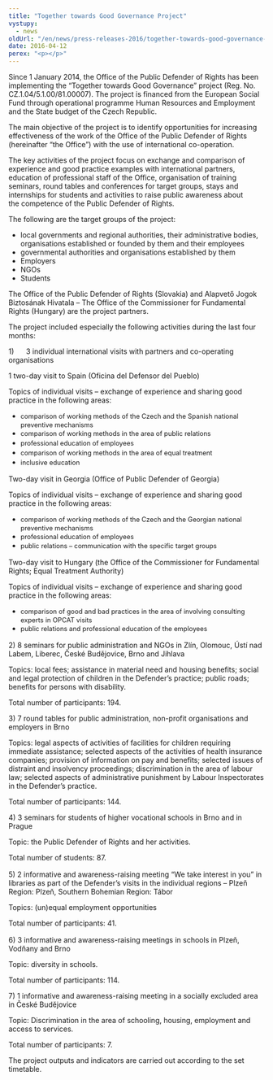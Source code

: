 ```yaml
---
title: "Together towards Good Governance Project"
vystupy:
  - news
oldUrl: "/en/news/press-releases-2016/together-towards-good-governance-project/"
date: 2016-04-12
perex: "<p></p>"
---
```


<!-- imported from the old website -->

<p>Since 1 January 2014, the Office of the Public Defender of Rights has been implementing the “Together towards Good Governance” project (Reg. No. CZ.1.04/5.1.00/81.00007). The project is financed from the European Social Fund through operational programme Human Resources and Employment and the State budget of the Czech Republic.</p> <p>The main objective of the project is to identify opportunities for increasing effectiveness of the work of the Office of the Public Defender of Rights (hereinafter “the Office”) with the use of international co-operation.</p> <p>The key activities of the project focus on exchange and comparison of experience and good practice examples with international partners, education of professional staff of the Office, organisation of training seminars, round tables and conferences for target groups, stays and internships for students and activities to raise public awareness about the competence of the Public Defender of Rights.</p> <p>The following are the target groups of the project:</p> <ul> <li>local governments and regional authorities, their administrative bodies, organisations established or founded by them and their employees</li> <li>governmental authorities and organisations established by them </li> <li>Employers</li> <li>NGOs</li> <li>Students</li> </ul> <p>The Office of the Public Defender of Rights (Slovakia) and Alapvető Jogok Biztosának Hivatala – The Office of the Commissioner for Fundamental Rights (Hungary) are the project partners.</p> <p>The project included especially the following activities during the last four months:</p> <p>1)      3 individual international visits with partners and co-operating organisations </p> <p>1 two-day visit to Spain (Oficina del Defensor del Pueblo)</p> <p>Topics of individual visits – exchange of experience and sharing good practice in the following areas:</p><ul><li><span style="line-height: 17.92px; font-size: 12.8px;">comparison of working methods of the Czech and the Spanish national preventive mechanisms</span></li><li><span style="line-height: 17.92px; font-size: 12.8px;">comparison of working methods in the area of public relations</span></li><li><span style="line-height: 17.92px; font-size: 12.8px;">professional education of employees</span></li><li><span style="line-height: 17.92px; font-size: 12.8px;">comparison of working methods in the area of equal treatment</span></li><li><span style="line-height: 17.92px; font-size: 12.8px;">inclusive education</span></li></ul> <p>Two-day visit in Georgia (Office of Public Defender of Georgia)</p> <p>Topics of individual visits – exchange of experience and sharing good practice in the following areas:</p><ul><li><span style="line-height: 17.92px; font-size: 12.8px;">comparison of working methods of the Czech and the Georgian national preventive mechanisms</span></li><li><span style="line-height: 17.92px; font-size: 12.8px;">professional education of employees</span></li><li><span style="line-height: 17.92px; font-size: 12.8px;">public relations – communication with the specific target groups</span></li></ul> <p>Two-day visit to Hungary (the Office of the Commissioner for Fundamental Rights; Equal Treatment Authority)</p> <p>Topics of individual visits – exchange of experience and sharing good practice in the following areas:</p><ul><li><span style="line-height: 17.92px; font-size: 12.8px;">comparison of good and bad practices in the area of involving consulting experts in OPCAT visits</span></li><li><span style="line-height: 17.92px; font-size: 12.8px;">public relations and professional education of the employees</span></li></ul> <p>2) 8 seminars for public administration and NGOs in Zlín, Olomouc, Ústí nad Labem, Liberec, České Budějovice, Brno and Jihlava</p> <p>Topics: local fees; assistance in material need and housing benefits; social and legal protection of children in the Defender’s practice; public roads; benefits for persons with disability. </p> <p>Total number of participants: 194.</p> <p>3) 7 round tables for public administration, non-profit organisations and employers in Brno</p> <p>Topics: legal aspects of activities of facilities for children requiring immediate assistance; selected aspects of the activities of health insurance companies; provision of information on pay and benefits; selected issues of distraint and insolvency proceedings; discrimination in the area of labour law; selected aspects of administrative punishment by Labour Inspectorates in the Defender’s practice.</p> <p>Total number of participants: 144.</p> <p>4) 3 seminars for students of higher vocational schools in Brno and in Prague</p> <p>Topic: the Public Defender of Rights and her activities.</p> <p>Total number of students: 87.<span style="line-height: 17.92px; font-size: 12.8px;"> </span></p> <p>5) 2 informative and awareness-raising meeting “We take interest in you” in libraries as part of the Defender’s visits in the individual regions – Plzeň Region: Plzeň, Southern Bohemian Region: Tábor </p> <p>Topics: (un)equal employment opportunities</p> <p>Total number of participants: 41.<span style="line-height: 17.92px; font-size: 12.8px;"> </span></p> <p>6) 3 informative and awareness-raising meetings in schools in Plzeň, Vodňany and Brno</p> <p>Topic: diversity in schools.</p> <p>Total number of participants: 114.</p> <p>7) 1 informative and awareness-raising meeting in a socially excluded area in České Budějovice</p> <p>Topic: Discrimination in the area of schooling, housing, employment and access to services.</p> <p>Total number of participants: 7.</p> The project outputs and indicators are carried out according to the set timetable.
